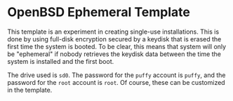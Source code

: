 # OpenBSD Ephemeral Template

This template is an experiment in creating single-use installations. This is done by using full-disk encryption secured by a keydisk that is erased the first time the system is booted. To be clear, this means that system will only be "ephemeral" if nobody retrieves the keydisk data between the time the system is installed and the first boot.

The drive used is `sd0`. The password for the `puffy` account is `puffy`, and the password for the `root` account is `root`. Of course, these can be customized in the template.
